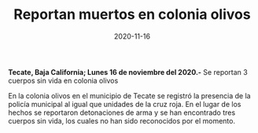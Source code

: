 ﻿---
layout: blog
title:  "Reportan muertos en colonia olivos"
date:   2020-11-16  
categories: tecate
permalink: /:categories/:title:output_ext
image: /img/cnr/popup.jpg
autor: 
---


**Tecate, Baja California;  Lunes 16 de noviembre del 2020.-** Se reportan 3 cuerpos sin vida en colonia olivos


En la colonia olivos en el municipio de Tecate se registró la presencia de la policía municipal al igual que unidades de la cruz roja. En el lugar de los hechos se reportaron detonaciones de arma y se han encontrado tres cuerpos sin vida, los cuales no han sido reconocidos por el momento.